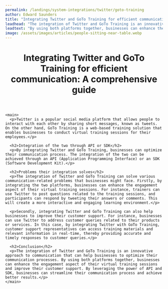 ```yaml
---
permalink: /landings/system-integrations/twitter/goto-training
author: Edward Saunders
title: "Integrating Twitter and GoTo Training for efficient communication: A comprehensive guide"
leadhead: "The integration of Twitter and GoTo Training is an innovative approach to communication that can help businesses to optimize their communication processes"
leadtext: "By using both platforms together, businesses can enhance the engagement aspect of their virtual training sessions and improve their customer support. By leveraging the power of API and SDK, businesses can streamline their communication process and achieve better results."
image: /assets/images/articles/people-sitting-near-table.webp
---
```

<div class="arttext">    <header>
      <h1>Integrating Twitter and GoTo Training for efficient communication: A comprehensive guide</h1>
    </header>

    <main>
      <p>Twitter is a popular social media platform that allows people to interact with each other by sharing short messages, known as tweets. On the other hand, GoTo Training is a web-based training solution that enables businesses to conduct virtual training sessions for their employees.</p>

      <h2>Integration of the two through API or SDK</h2>
      <p>By integrating Twitter and GoTo Training, businesses can optimize their communication process. The integration of the two can be achieved through an API (Application Programming Interface) or an SDK (Software Development Kit).</p>

      <h2>Problems their integration solves</h2>
      <p>The integration of Twitter and GoTo Training can solve various communication-related problems that businesses might face. Firstly, by integrating the two platforms, businesses can enhance the engagement aspect of their virtual training sessions. For instance, trainers can use Twitter to post questions related to the training sessions, and participants can respond by tweeting their answers or comments. This will create a more interactive and engaging learning environment.</p>

      <p>Secondly, integrating Twitter and GoTo Training can also help businesses to improve their customer support. For instance, businesses can use Twitter to address customer queries related to their products or services. In this case, by integrating Twitter with GoTo Training, customer support representatives can access training materials and relevant information in real-time, thereby providing accurate and timely responses to customer queries.</p>

      <h2>Conclusion</h2>
      <p>The integration of Twitter and GoTo Training is an innovative approach to communication that can help businesses to optimize their communication processes. By using both platforms together, businesses can enhance the engagement aspect of their virtual training sessions and improve their customer support. By leveraging the power of API and SDK, businesses can streamline their communication process and achieve better results.</p>
    </main>
</div>